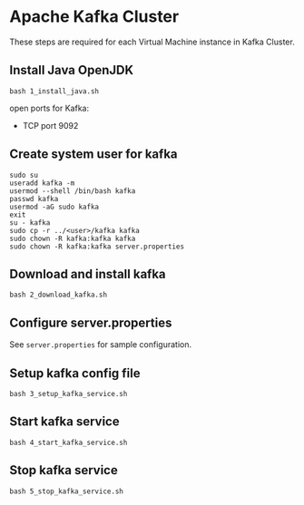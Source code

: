 # Apache Kafka Cluster
These steps are required for each Virtual Machine instance in Kafka Cluster.

## Install Java OpenJDK
```
bash 1_install_java.sh
```

open ports for Kafka:
- TCP port 9092

## Create system user for kafka
```
sudo su
useradd kafka -m
usermod --shell /bin/bash kafka
passwd kafka
usermod -aG sudo kafka
exit
su - kafka
sudo cp -r ../<user>/kafka kafka
sudo chown -R kafka:kafka kafka
sudo chown -R kafka:kafka server.properties
```

## Download and install kafka
```
bash 2_download_kafka.sh
```

## Configure server.properties
See ```server.properties``` for sample configuration.

## Setup kafka config file
```
bash 3_setup_kafka_service.sh
```

## Start kafka service
```
bash 4_start_kafka_service.sh
```

## Stop kafka service
```
bash 5_stop_kafka_service.sh
```